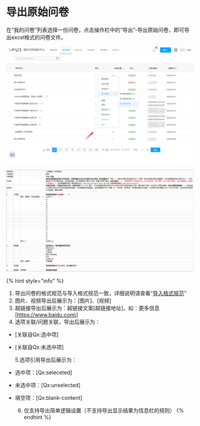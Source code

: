 # 导出原始问卷

在“我的问卷”列表选择一份问卷，点击操作栏中的“导出”-导出原始问卷，即可导出excel格式的问卷文件。

![&#x6211;&#x7684;&#x95EE;&#x5377;-&#x5BFC;&#x51FA;&#x539F;&#x59CB;&#x95EE;&#x5377;](../../.gitbook/assets/image%20%28571%29.png)

![&#x5BFC;&#x51FA;&#x7684;&#x539F;&#x59CB;&#x95EE;&#x5377;](../../.gitbook/assets/image%20%28568%29.png)

{% hint style="info" %}
1. 导出问卷的格式规范与导入格式规范一致，详细说明请查看“[导入格式规范](../wen-juan-bian-ji/fu-gai-dao-ru.md#step-1-zai-excel-bian-ji-wen-juan-nei-rong)”
2. 图片、视频导出后展示为：\[图片\]、\[视频\]
3. 超链接导出后展示为：超链接文案\[超链接地址\]，如：更多信息\[https://www.baidu.com\]
4. 选项关联/问题关联，导出后展示为：

* \[关联自Qx:选中项\] 
* \[关联自Qx:未选中项\]

     5.选项引用导出后展示为：

* 选中项：\[Qx:seleceted\] 
* 未选中项：\[Qx:unselected\] 
* 填空项：\[Qx:blank-content\]

     6. 仅支持导出简单逻辑设置（不支持导出显示结果为信息栏的规则）
{% endhint %}

